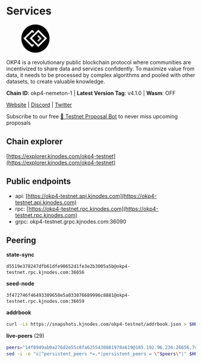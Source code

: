 # Services

<figure><img src="https://raw.githubusercontent.com/kj89/cosmos-images/main/logos/okp4.png" alt=""><figcaption></figcaption></figure>

OKP4 is a revolutionary public blockchain protocol where communities are incentivized to  share data and services confidently. To maximize value from data, it needs to be processed  by complex algorithms and pooled with other datasets, to create valuable knowledge.

**Chain ID**: okp4-nemeton-1 | **Latest Version Tag**: v4.1.0 | **Wasm**: OFF

[Website](https://okp4.network) | [Discord](https://discord.gg/okp4) | [Twitter](https://twitter.com/OKP4_Protocol)



Subscribe to our free [🤖 Testnet Proposal Bot](https://t.me/kjnodes_testnet_proposal_bot) to never miss upcoming proposals


## Chain explorer
[https://explorer.kjnodes.com/okp4-testnet](https://explorer.kjnodes.com/okp4-testnet)

## Public endpoints

* api: [https://okp4-testnet.api.kjnodes.com](https://okp4-testnet.api.kjnodes.com)
* rpc: [https://okp4-testnet.rpc.kjnodes.com](https://okp4-testnet.rpc.kjnodes.com)
* grpc: okp4-testnet.grpc.kjnodes.com:36090

## Peering

**state-sync**

```text
d5519e378247dfb61dfe90652d1fe3e2b3005a5b@okp4-testnet.rpc.kjnodes.com:36656
```

**seed-node**

```text
3f472746f46493309650e5a033076689996c8881@okp4-testnet.rpc.kjnodes.com:36659
```

**addrbook**
```bash
curl -Ls https://snapshots.kjnodes.com/okp4-testnet/addrbook.json > $HOME/.okp4d/config/addrbook.json
```

**live-peers** (29)
```bash
peers="14f8949ab0a276d2e55c8fa6255430881978a619@185.192.96.236:26656,7dfc61d3ac9f6da7fa9f4893bc0ffa17ef8006e6@185.111.159.139:36656,c5616b6e6a0612f8800898e8e3ced17ffd87877a@51.178.65.184:26656,d5519e378247dfb61dfe90652d1fe3e2b3005a5b@65.109.68.190:36656,5a48f6e97236ea2b75184a8c4c4ddd7c5a939a2e@65.109.65.163:20456,584871b6f75e970f5a95f9532fdc05fc91d6b447@65.109.116.204:20456,ead118d7cbe51cbabf5a77b69db7255512f41023@88.208.34.134:60656,0521f5697fd89fc58bfbe0867525a9fe9efc12f4@65.109.154.182:38656,8cdeb85dada114c959c36bb59ce258c65ae3a09c@88.198.242.163:36656,b0b56d944cf1cc569a1e77e0923e075bad94d755@141.95.145.41:28656,874373b78d2cd50e716aa464bf407581d9305655@94.250.201.130:27656,603828b0b21b150ece5aeee9d548a259d08348ec@65.108.224.156:26656,42fbb917fca6787bc3ab774865f4bb1ef950f114@65.108.226.26:30656,c5ef62186e9aad1f83cab06f91533d1d5709bba7@65.109.117.212:13093,d1a0ff9bd7ea1ebd06bc7158f3523f5e557328be@163.172.135.127:26656,5c2a752c9b1952dbed075c56c600c3a79b58c395@95.214.55.232:26996,540e0e9b33b2d87315fdf7089404671581d36e94@95.217.203.43:26656,eef77b5ae1c37f3e5809ff928c329dde906be388@65.108.133.73:21656,74349a1cb9479b291866debe2042de8a2e88b850@65.108.233.109:17656,8a7605d8ae4338de5b7a0d5c70244ce05e377630@85.10.200.221:26656,6a66a38bdd5895ec6f1ce18b3430860a30e18e02@142.132.149.118:26656,0448864ede56d3c96d7d3bb8ea9f546b70cc722e@51.159.149.68:26656,854cc8b83a48ba4394c1940b57d0f42ec013e033@38.242.251.204:26656,78d923333e39e747c6a7fbfcc822ec6279990556@91.211.251.232:28656,61544968b65e34a59513b67613519cd37ace7ecb@161.97.151.109:26656,8bccab4596e8bc162763bad6597d43523e6c32f8@104.194.8.68:26656,23e895e7d650f43e1f53522165607b71685f8cfa@65.108.75.107:26656,fe8bd9375c43a7cc6ef27e62d56af341a62e67c9@95.217.202.49:30656,fff0a8c202befd9459ff93783a0e7756da305fe3@38.242.150.63:16656"
sed -i -e "s|^persistent_peers *=.*|persistent_peers = \"$peers\"|" $HOME/.okp4d/config/config.toml
```
